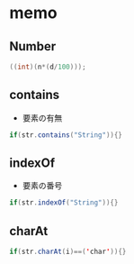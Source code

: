 # memo
## Number
~~~java
((int)(n*(d/100)));
~~~
## contains
- 要素の有無
~~~java
if(str.contains("String")){}
~~~
## indexOf
- 要素の番号
~~~java
if(str.indexOf("String")){}
~~~
## charAt
~~~java
if(str.charAt(i)==('char')){}
~~~